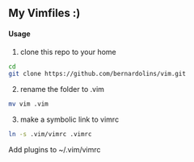 ## My Vimfiles :)

#### Usage
1. clone this repo to your home
```sh
cd
git clone https://github.com/bernardolins/vim.git
```
2. rename the folder to .vim
```sh
mv vim .vim
```
3. make a symbolic link to vimrc
```sh
ln -s .vim/vimrc .vimrc
```

Add plugins to ~/.vim/vimrc
